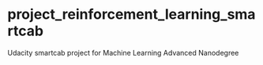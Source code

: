 # project_reinforcement_learning_smartcab
Udacity smartcab project for Machine Learning Advanced Nanodegree
